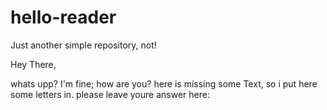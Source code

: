 # hello-reader
Just another simple repository, not!

Hey There,

whats upp? I'm fine; how are you?
here is missing some Text, so i put here some letters in.
please leave youre answer here:
